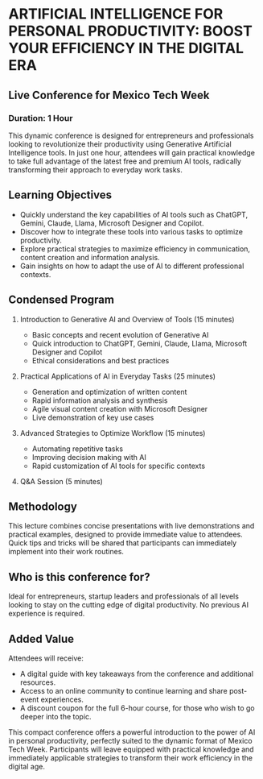 # ARTIFICIAL INTELLIGENCE FOR PERSONAL PRODUCTIVITY: BOOST YOUR EFFICIENCY IN THE DIGITAL ERA

## Live Conference for Mexico Tech Week

### Duration: 1 Hour

This dynamic conference is designed for entrepreneurs and professionals looking to revolutionize their productivity using Generative Artificial Intelligence tools. In just one hour, attendees will gain practical knowledge to take full advantage of the latest free and premium AI tools, radically transforming their approach to everyday work tasks.

## Learning Objectives

- Quickly understand the key capabilities of AI tools such as ChatGPT, Gemini, Claude, Llama, Microsoft Designer and Copilot.
- Discover how to integrate these tools into various tasks to optimize productivity.
- Explore practical strategies to maximize efficiency in communication, content creation and information analysis.
- Gain insights on how to adapt the use of AI to different professional contexts.

## Condensed Program

1. Introduction to Generative AI and Overview of Tools (15 minutes)
   - Basic concepts and recent evolution of Generative AI
   - Quick introduction to ChatGPT, Gemini, Claude, Llama, Microsoft Designer and Copilot
   - Ethical considerations and best practices

2. Practical Applications of AI in Everyday Tasks (25 minutes)
   - Generation and optimization of written content
   - Rapid information analysis and synthesis
   - Agile visual content creation with Microsoft Designer
   - Live demonstration of key use cases

3. Advanced Strategies to Optimize Workflow (15 minutes)
   - Automating repetitive tasks
   - Improving decision making with AI
   - Rapid customization of AI tools for specific contexts

4. Q&A Session (5 minutes)

## Methodology

This lecture combines concise presentations with live demonstrations and practical examples, designed to provide immediate value to attendees. Quick tips and tricks will be shared that participants can immediately implement into their work routines.

## Who is this conference for?

Ideal for entrepreneurs, startup leaders and professionals of all levels looking to stay on the cutting edge of digital productivity. No previous AI experience is required.

## Added Value

Attendees will receive:

- A digital guide with key takeaways from the conference and additional resources.
- Access to an online community to continue learning and share post-event experiences.
- A discount coupon for the full 6-hour course, for those who wish to go deeper into the topic.

This compact conference offers a powerful introduction to the power of AI in personal productivity, perfectly suited to the dynamic format of Mexico Tech Week. Participants will leave equipped with practical knowledge and immediately applicable strategies to transform their work efficiency in the digital age.
